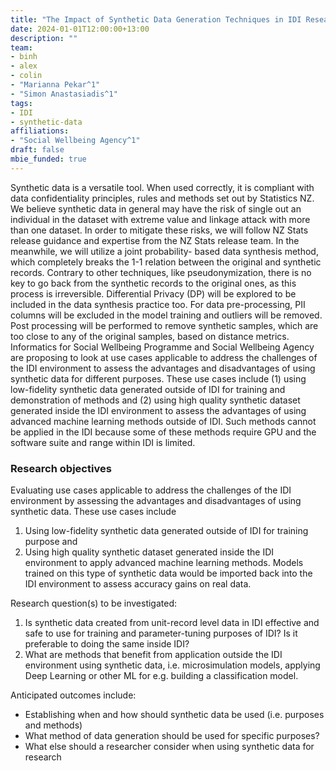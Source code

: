 ```yaml
---
title: "The Impact of Synthetic Data Generation Techniques in IDI Research"
date: 2024-01-01T12:00:00+13:00
description: ""
team:
- binh
- alex
- colin
- "Marianna Pekar^1"
- "Simon Anastasiadis^1"
tags:
- IDI
- synthetic-data
affiliations:
- "Social Wellbeing Agency^1"
draft: false
mbie_funded: true
---
```


Synthetic data is a versatile tool. When used correctly, it is compliant with data confidentiality principles, rules and methods set out by Statistics NZ. We believe synthetic data in general may have the risk of single out an individual in the dataset with extreme value and linkage attack with more than one dataset. In order to mitigate these risks, we will follow NZ Stats release guidance and expertise from the NZ Stats release team. In the meanwhile, we will utilize a joint probability- based data synthesis method, which completely breaks the 1-1 relation between the original and synthetic records. Contrary to other techniques, like pseudonymization, there is no key to go back from the synthetic records to the original ones, as this process is irreversible. Differential Privacy (DP) will be explored to be included in the data synthesis practice too. For data pre-processing, PII columns will be excluded in the model training and outliers will be removed. Post processing will be performed to remove synthetic samples, which are too close to any of the original samples, based on distance metrics. Informatics for Social Wellbeing Programme and Social Wellbeing Agency are proposing to look at use cases applicable to address the challenges of the IDI environment to assess the advantages and disadvantages of using synthetic data for different purposes. These use cases include (1) using low-fidelity synthetic data generated outside of IDI for training and demonstration of methods and (2) using high quality synthetic dataset generated inside the IDI environment to assess the advantages of using advanced machine learning methods outside of IDI. Such methods cannot be applied in the IDI because some of these methods require GPU and the software suite and range within IDI is limited.


### Research objectives

Evaluating use cases applicable to address the challenges of the IDI environment by assessing the advantages and disadvantages of using synthetic data.
These use cases include
1. Using low-fidelity synthetic data generated outside of IDI for training purpose and
2. Using high quality synthetic dataset generated inside the IDI environment to apply advanced machine learning methods. Models trained on this type of synthetic data would be imported back into the IDI environment to assess accuracy gains on real data.

Research question(s) to be investigated:
1. Is synthetic data created from unit-record level data in IDI effective and safe to use for training and parameter-tuning purposes of IDI? Is it preferable to doing the same inside IDI?
2. What are methods that benefit from application outside the IDI environment using synthetic data, i.e. microsimulation models, applying Deep Learning or other ML for e.g. building a classification model.

Anticipated outcomes include:
- Establishing when and how should synthetic data be used (i.e. purposes and methods)
- What method of data generation should be used for specific purposes?
- What else should a researcher consider when using synthetic data for research
